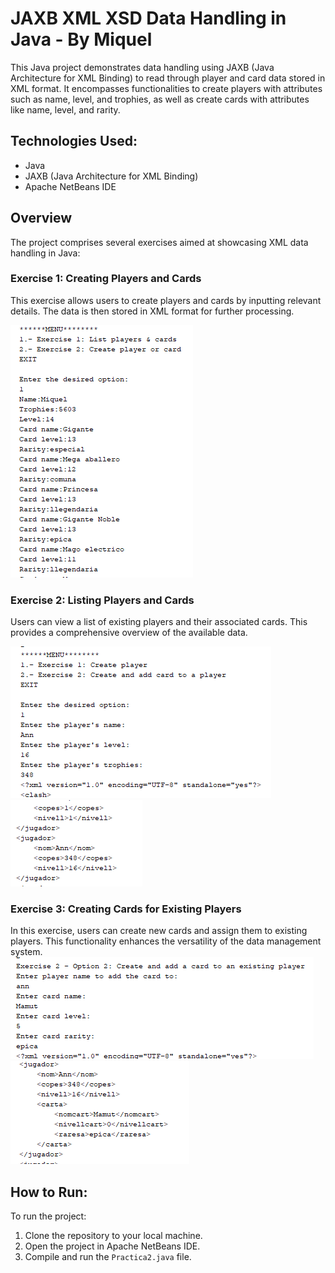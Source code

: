 # JAXB XML XSD Data Handling in Java - By  Miquel

This Java project demonstrates data handling using JAXB (Java Architecture for XML Binding) to read through player and card data stored in XML format. It encompasses functionalities to create players with attributes such as name, level, and trophies, as well as create cards with attributes like name, level, and rarity.

## Technologies Used:

- Java
- JAXB (Java Architecture for XML Binding)
- Apache NetBeans IDE

## Overview

The project comprises several exercises aimed at showcasing XML data handling in Java:

### Exercise 1: Creating Players and Cards

This exercise allows users to create players and cards by inputting relevant details. The data is then stored in XML format for further processing.

![List Players and Cards Screenshot](/Images/ListPlayers&Cards.png)

### Exercise 2: Listing Players and Cards

Users can view a list of existing players and their associated cards. This provides a comprehensive overview of the available data.

![Create Player and Card Screenshot](/Images/CreatePlayer.png)
![Player Created Screenshot](/Images/PlayerCreated.png)

### Exercise 3: Creating Cards for Existing Players

In this exercise, users can create new cards and assign them to existing players. This functionality enhances the versatility of the data management system.
![Create Card Screenshot](/Images/AddingCard.png)
![Create Card Screenshot](/Images/CreateCard.png)

## How to Run:

To run the project:

1. Clone the repository to your local machine.
2. Open the project in Apache NetBeans IDE.
3. Compile and run the `Practica2.java` file.

